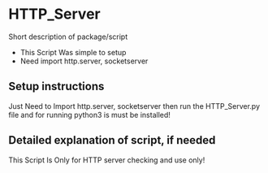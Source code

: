 # HTTP_Server

Short description of package/script

- This Script Was simple to setup
- Need import http.server, socketserver

## Setup instructions

Just Need to Import http.server, socketserver then run the HTTP_Server.py file and for running python3 is must be installed!

## Detailed explanation of script, if needed

This Script Is Only for HTTP server checking and use only!
